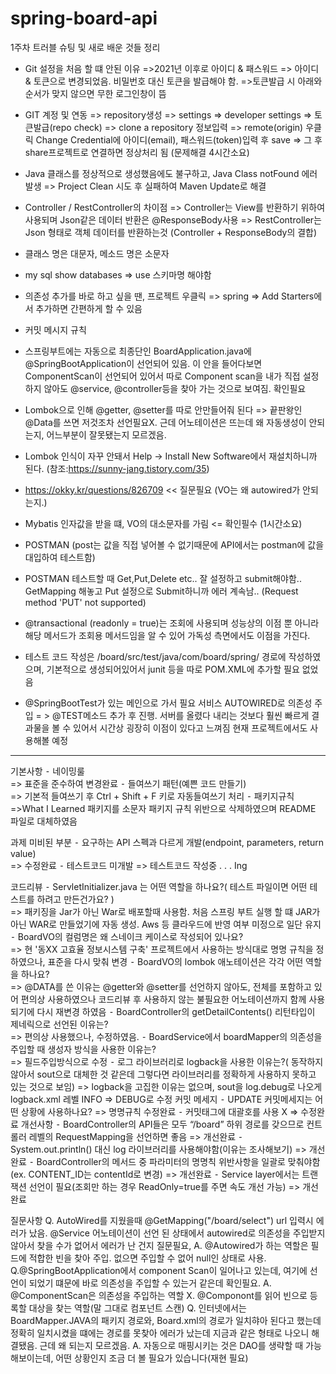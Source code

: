 # spring-board-api
1주차 트러블 슈팅 및 새로 배운 것들 정리
 - Git 설정을 처음 할 떄 안된 이유
   =>2021년 이후로 아이디 & 패스워드 => 아이디 & 토큰으로 변경되었음. 비밀번호 대신 토큰을 발급해야 함.
   =>토큰발급 시 아래와 순서가 맞지 않으면 무한 로그인창이 뜸 
    
 - GIT 계정 및 연동 
   => repository생성 => settings => developer settings => 토큰발급(repo check) => clone a repository 정보입력
   => remote(origin) 우클릭 Change Credential에 아이디(email), 패스워드(token)입력 후 save => 그 후 share프로젝트로 연결하면 정상처리 됨 (문제해결 4시간소요)
 - Java 클래스를 정상적으로 생성했음에도 불구하고, Java Class notFound 에러발생 
   => Project Clean 시도 후 실패하여 Maven Update로 해결 
 - Controller / RestController의 차이점
   => Controller는 View를 반환하기 위하여 사용되며 Json같은 데이터 반환은 @ResponseBody사용
   => RestController는 Json 형태로 객체 데이터를 반환하는것 (Controller + ResponseBody의 결합)       
 
 - 클래스 명은 대문자, 메소드 명은 소문자
 
 - my sql  show databases => use 스키마명 해야함
 
 - 의존성 추가를 바로 하고 싶을 땐, 프로젝트 우클릭 => spring => Add Starters에서 추가하면 간편하게 할 수 있음
 
 - 커밋 메시지 규칙
 
 - 스프링부트에는 자동으로 최종단인 BoardApplication.java에 @SpringBootApplication이 선언되어 있음. 이 안을 들어다보면
   ComponentScan이 선언되어 있어서 따로 Component scan을 내가 직접 설정하지 않아도 @service, @controller등을 찾아 가는 것으로 보여짐. 확인필요
   
 - Lombok으로 인해 @getter, @setter를 따로 안만들어줘 된다 => 끝판왕인 @Data를 쓰면 저것조차 선언필요X. 근데 어노테이션은 뜨는데 왜 자동생성이 안되는지, 어느부분이 잘못됐는지 모르겠음.
 
 - Lombok 인식이 자꾸 안돼서 Help -> Install New Software에서 재설치하니까 된다. (참조:https://sunny-jang.tistory.com/35) 
 
 - https://okky.kr/questions/826709 << 질문필요 (VO는 왜 autowired가 안되는지.)
 
 - Mybatis 인자값을 받을 떄, VO의 대소문자를 가림 <= 확인필수 (1시간소요)
 
 - POSTMAN (post는 값을 직접 넣어볼 수 없기때문에 API에서는 postman에 값을 대입하여 테스트함)
 
 - POSTMAN 테스트할 때 Get,Put,Delete etc.. 잘 설정하고 submit해야함.. GetMapping 해놓고 Put 설정으로 Submit하니까 에러 계속남.. (Request method 'PUT' not supported)
 
 - @transactional (readonly = true)는 조회에 사용되며 성능상의 이점 뿐 아니라 해당 메서드가 조회용 메서드임을 알 수 있어 가독성 측면에서도 이점을 가진다.

 - 테스트 코드 작성은 /board/src/test/java/com/board/spring/ 경로에 작성하였으며, 기본적으로 생성되어있어서 junit 등을 따로 POM.XML에 추가할 필요 없었음
   
 - @SpringBootTest가 있는 메인으로 가서 필요 서비스 AUTOWIRED로 의존성 주입 = > @TEST메소드 추가 후 진행. 서버를 올렸다 내리는 것보다 훨씬 빠르게 결과물을 볼 수 있어서 시간상 굉장히 이점이 있다고 느껴짐
   현재 프로젝트에서도 사용해볼 예정
-------------------------------------------------------------------------------------------------------------------------------------------------------------------------------------------

기본사항
   ⁃   네이밍룰				
=> 표준을 준수하여 변경완료 
   ⁃   들여쓰기 패턴(예쁜 코드 만들기)		
=> 기본적 들여쓰기 후 Ctrl + Shift + F 키로 자동들여쓰기 처리
   ⁃   패키지규칙				
=>What I Learned 패키지를 소문자 패키지 규칙 위반으로 삭제하였으며 README 파일로 대체하였음

과제 미비된 부분
   ⁃   요구하는 API 스펙과 다르게 개발(endpoint, parameters, return value)  
=> 수정완료
   ⁃   테스트코드 미개발
=> 테스트코드 작성중 . . . Ing 

코드리뷰
   ⁃   ServletInitializer.java 는 어떤 역할을 하나요?( 테스트 파일이면 어떤 테스트를 하려고 만든건가요? )  
=> 패키징을 Jar가 아닌 War로 배포할때 사용함. 처음 스프링 부트 실행 할 떄 JAR가 아닌 WAR로 만들었기에 자동 생성. Aws 등 클라우드에 반영 여부 미정으로 일단 유지
   ⁃   BoardVO의 컬럼명은 왜 스네이크 케이스로 작성되어 있나요?				           
=> 현 '동XX 고효율 정보시스템 구축' 프로젝트에서 사용하는 방식대로 명명 규칙을 정하였으나, 표준을 다시 맞춰 변경
   ⁃   BoardVO의 lombok 애노테이션은 각각 어떤 역할을 하나요?				          
=> @DATA를 쓴 이유는 @getter와 @setter를 선언하지 않아도, 전체를 포함하고 있어 편의상 사용하였으나 코드리뷰 후 사용하지 않는 불필요한 어노테이션까지 함께 사용되기에 다시 재변경 하였음
   ⁃   BoardController의 getDetailContents() 리턴타입이 제네릭으로 선언된 이유는?			
=> 편의상 사용했으나, 수정하였음.
   ⁃   BoardService에서 boardMapper의 의존성을 주입할 때 생성자 방식을 사용한 이유는?		
=> 필드주입방식으로 수정
   ⁃   로그 라이브러리로 logback을 사용한 이유는?( 동작하지 않아서 sout으로 대체한 것 같은데 그렇다면 라이브러리를 정확하게 사용하지 못하고 있는 것으로 보임) 
=> logback을 고집한 이유는 없으며, sout을 log.debug로 나오게 logback.xml 레벨 INFO => DEBUG로 수정
커밋 메세지
   ⁃   UPDATE 커밋메세지는 어떤 상황에 사용하나요?
=> 명명규칙 수정완료 
   ⁃   커밋태그에 대괄호를 사용 X
=> 수정완료
개선사항
   ⁃   BoardController의 API들은 모두 “/board” 하위 경로를 갖으므로 컨트롤러 레벨의 RequestMapping을 선언하면 좋음
=> 개선완료
   ⁃   System.out.println() 대신 log 라이브러리를 사용해야함(이유는 조사해보기)
=> 개선완료
   ⁃   BoardController의 메서드 중 파라미터의 명명칙 위반사항을 일괄로 맞춰야함(ex. CONTENT_ID는 contentId로 변경)
=> 개선완료
   ⁃   Service layer에서는 트랜잭션 선언이 필요(조회만 하는 경우 ReadOnly=true를 주면 속도 개선 가능)
=> 개선완료

질문사항
Q. AutoWired를 지웠을때 @GetMapping("/board/select") url 입력시 에러가 났음. @Service 어노테이션이 선언 된 상태에서 autowired로 의존성을 주입받지 않아서 찾을 수가 없어서 에러가 난 건지 질문필요,
A. @Autowired가 하는 역할은 필드에 적합한 빈을 찾아 주입. 없으면 주입할 수 없어 null인 상태로 사용.
Q.@SpringBootApplication에서 component Scan이 일어나고 있는데, 여기에 선언이 되었기 떄문에 바로 의존성을 주입할 수 있는거 같은데 확인필요.
A. @ComponentScan은 의존성을 주입하는 역할 X. @Componont를 읽어 빈으로 등록할 대상을 찾는 역할(말 그대로 컴포넌트 스캔)
Q. 인터넷에서는 BoardMapper.JAVA의 패키지 경로와, Board.xml의 경로가 일치햐아 된다고 했는데 정확히 일치시켰을 떄에는 경로를 못찾아 에러가 났는데 지금과 같은 형태로 나오니 해결됐음. 근데 왜 되는지 모르겠음.
A.  자동으로 매핑시키는 것은 DAO를 생략할 때 가능해보이는데, 어떤 상황인지 조금 더 볼 필요가 있습니다(재현 필요)
